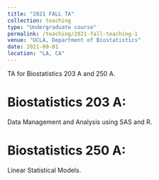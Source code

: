 ```yaml
---
title: "2021 FALL TA"
collection: teaching
type: "Undergraduate course"
permalink: /teaching/2021-fall-teaching-1
venue: "UCLA, Department of Biostatistics"
date: 2021-09-01
location: "LA, CA"
---
```


TA for Biostatistics 203 A and 250 A.

Biostatistics 203 A: 
======
Data Management and Analysis using SAS and R.

Biostatistics 250 A:
======
Linear Statistical Models.
